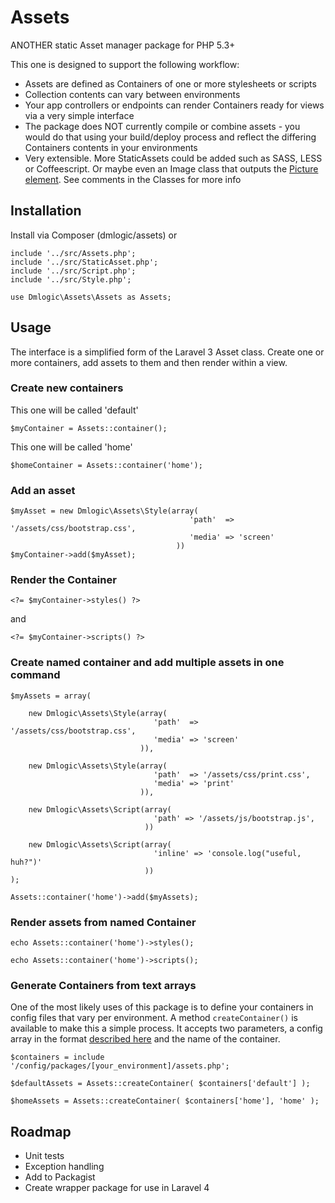 Assets
======

ANOTHER static Asset manager package for PHP 5.3+

This one is designed to support the following workflow:

* Assets are defined as Containers of one or more stylesheets or scripts
* Collection contents can vary between environments
* Your app controllers or endpoints can render Containers ready for views via a very simple interface
* The package does NOT currently compile or combine assets - you would do that using your build/deploy process and reflect the differing Containers contents in your environments
* Very extensible. More StaticAssets could be added such as SASS, LESS or Coffeescript. Or maybe even an Image class that outputs the [Picture element](http://picture.responsiveimages.org/#example-of-usage). See comments in the Classes for more info

## Installation

Install via Composer (dmlogic/assets) or

    include '../src/Assets.php';
    include '../src/StaticAsset.php';
    include '../src/Script.php';
    include '../src/Style.php';

    use Dmlogic\Assets\Assets as Assets;

## Usage

The interface is a simplified form of the Laravel 3 Asset class. Create one or
more containers, add assets to them and then render within a view.

### Create new containers

This one will be called 'default'

    $myContainer = Assets::container();

This one will be called 'home'

    $homeContainer = Assets::container('home');

### Add an asset

    $myAsset = new Dmlogic\Assets\Style(array(
                                            'path'  => '/assets/css/bootstrap.css',
                                            'media' => 'screen'
                                         ))
    $myContainer->add($myAsset);

### Render the Container

    <?= $myContainer->styles() ?>

and

    <?= $myContainer->scripts() ?>


### Create named container and add multiple assets in one command

    $myAssets = array(

        new Dmlogic\Assets\Style(array(
                                    'path'  => '/assets/css/bootstrap.css',
                                    'media' => 'screen'
                                 )),

        new Dmlogic\Assets\Style(array(
                                    'path'  => '/assets/css/print.css',
                                    'media' => 'print'
                                 )),

        new Dmlogic\Assets\Script(array(
                                    'path' => '/assets/js/bootstrap.js',
                                  ))

        new Dmlogic\Assets\Script(array(
                                    'inline' => 'console.log("useful, huh?")'
                                  ))
    );

    Assets::container('home')->add($myAssets);

### Render assets from named Container

    echo Assets::container('home')->styles();

    echo Assets::container('home')->scripts();

### Generate Containers from text arrays

One of the most likely uses of this package is to define your containers in
config files that vary per environment. A method `createContainer()` is
available to make this a simple process. It accepts two parameters, a config
array in the format
[described here](https://github.com/dmlogic/assets/blob/master/samples/config.php)
and the name of the container.

    $containers = include '/config/packages/[your_environment]/assets.php';

    $defaultAssets = Assets::createContainer( $containers['default'] );

    $homeAssets = Assets::createContainer( $containers['home'], 'home' );

## Roadmap

* Unit tests
* Exception handling
* Add to Packagist
* Create wrapper package for use in Laravel 4